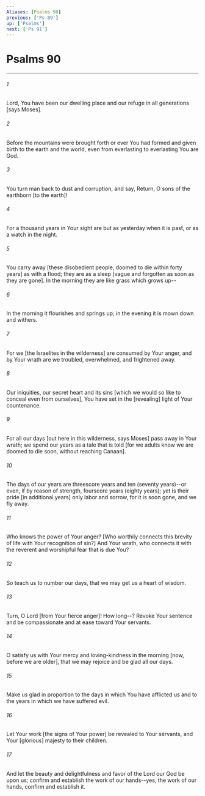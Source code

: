 ```yaml
---
Aliases: [Psalms 90]
previous: ['Ps 89']
up: ['Psalms']
next: ['Ps 91']
---
```

# Psalms 90

***














###### 1 






Lord, You have been our dwelling place and our refuge in all generations [says Moses]. 













###### 2 






Before the mountains were brought forth or ever You had formed and given birth to the earth and the world, even from everlasting to everlasting You are God. 













###### 3 






You turn man back to dust and corruption, and say, Return, O sons of the earthborn [to the earth]! 













###### 4 






For a thousand years in Your sight are but as yesterday when it is past, or as a watch in the night. 













###### 5 






You carry away [these disobedient people, doomed to die within forty years] as with a flood; they are as a sleep [vague and forgotten as soon as they are gone]. In the morning they are like grass which grows up-- 













###### 6 






In the morning it flourishes and springs up; in the evening it is mown down and withers. 













###### 7 






For we [the Israelites in the wilderness] are consumed by Your anger, and by Your wrath are we troubled, overwhelmed, and frightened away. 













###### 8 






Our iniquities, our secret heart and its sins [which we would so like to conceal even from ourselves], You have set in the [revealing] light of Your countenance. 













###### 9 






For all our days [out here in this wilderness, says Moses] pass away in Your wrath; we spend our years as a tale that is told [for we adults know we are doomed to die soon, without reaching Canaan]. 













###### 10 






The days of our years are threescore years and ten (seventy years)--or even, if by reason of strength, fourscore years (eighty years); yet is their pride [in additional years] only labor and sorrow, for it is soon gone, and we fly away. 













###### 11 






Who knows the power of Your anger? [Who worthily connects this brevity of life with Your recognition of sin?] And Your wrath, who connects it with the reverent and worshipful fear that is due You? 













###### 12 






So teach us to number our days, that we may get us a heart of wisdom. 













###### 13 






Turn, O Lord [from Your fierce anger]! How long--? Revoke Your sentence and be compassionate and at ease toward Your servants. 













###### 14 






O satisfy us with Your mercy and loving-kindness in the morning [now, before we are older], that we may rejoice and be glad all our days. 













###### 15 






Make us glad in proportion to the days in which You have afflicted us and to the years in which we have suffered evil. 













###### 16 






Let Your work [the signs of Your power] be revealed to Your servants, and Your [glorious] majesty to their children. 













###### 17 






And let the beauty and delightfulness and favor of the Lord our God be upon us; confirm and establish the work of our hands--yes, the work of our hands, confirm and establish it.
